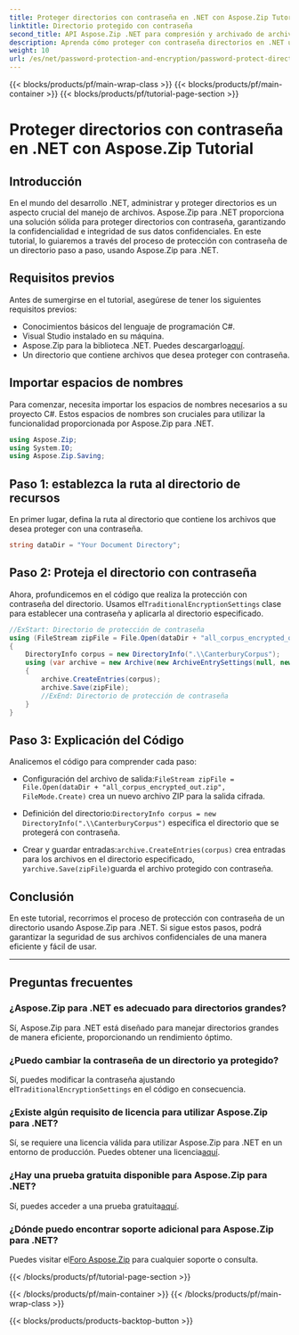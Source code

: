 ```yaml
---
title: Proteger directorios con contraseña en .NET con Aspose.Zip Tutorial
linktitle: Directorio protegido con contraseña
second_title: API Aspose.Zip .NET para compresión y archivado de archivos
description: Aprenda cómo proteger con contraseña directorios en .NET usando Aspose.Zip. Proteja sus archivos sin esfuerzo con este tutorial paso a paso.
weight: 10
url: /es/net/password-protection-and-encryption/password-protect-directory/
---
```


{{< blocks/products/pf/main-wrap-class >}}
{{< blocks/products/pf/main-container >}}
{{< blocks/products/pf/tutorial-page-section >}}

# Proteger directorios con contraseña en .NET con Aspose.Zip Tutorial


## Introducción

En el mundo del desarrollo .NET, administrar y proteger directorios es un aspecto crucial del manejo de archivos. Aspose.Zip para .NET proporciona una solución sólida para proteger directorios con contraseña, garantizando la confidencialidad e integridad de sus datos confidenciales. En este tutorial, lo guiaremos a través del proceso de protección con contraseña de un directorio paso a paso, usando Aspose.Zip para .NET.

## Requisitos previos

Antes de sumergirse en el tutorial, asegúrese de tener los siguientes requisitos previos:

- Conocimientos básicos del lenguaje de programación C#.
- Visual Studio instalado en su máquina.
-  Aspose.Zip para la biblioteca .NET. Puedes descargarlo[aquí](https://releases.aspose.com/zip/net/).
- Un directorio que contiene archivos que desea proteger con contraseña.

## Importar espacios de nombres

Para comenzar, necesita importar los espacios de nombres necesarios a su proyecto C#. Estos espacios de nombres son cruciales para utilizar la funcionalidad proporcionada por Aspose.Zip para .NET.

```csharp
using Aspose.Zip;
using System.IO;
using Aspose.Zip.Saving;
```

## Paso 1: establezca la ruta al directorio de recursos

En primer lugar, defina la ruta al directorio que contiene los archivos que desea proteger con una contraseña.

```csharp
string dataDir = "Your Document Directory";
```

## Paso 2: Proteja el directorio con contraseña

 Ahora, profundicemos en el código que realiza la protección con contraseña del directorio. Usamos el`TraditionalEncryptionSettings` clase para establecer una contraseña y aplicarla al directorio especificado.

```csharp
//ExStart: Directorio de protección de contraseña
using (FileStream zipFile = File.Open(dataDir + "all_corpus_encrypted_out.zip", FileMode.Create))
{
    DirectoryInfo corpus = new DirectoryInfo(".\\CanterburyCorpus");
    using (var archive = new Archive(new ArchiveEntrySettings(null, new TraditionalEncryptionSettings("p@s$"))))
    {
        archive.CreateEntries(corpus);
        archive.Save(zipFile);
        //ExEnd: Directorio de protección de contraseña
    }
}
```

## Paso 3: Explicación del Código

Analicemos el código para comprender cada paso:

-  Configuración del archivo de salida:`FileStream zipFile = File.Open(dataDir + "all_corpus_encrypted_out.zip", FileMode.Create)` crea un nuevo archivo ZIP para la salida cifrada.

-  Definición del directorio:`DirectoryInfo corpus = new DirectoryInfo(".\\CanterburyCorpus")` especifica el directorio que se protegerá con contraseña.

-  Crear y guardar entradas:`archive.CreateEntries(corpus)` crea entradas para los archivos en el directorio especificado, y`archive.Save(zipFile)`guarda el archivo protegido con contraseña.

## Conclusión

En este tutorial, recorrimos el proceso de protección con contraseña de un directorio usando Aspose.Zip para .NET. Si sigue estos pasos, podrá garantizar la seguridad de sus archivos confidenciales de una manera eficiente y fácil de usar.

---

## Preguntas frecuentes

### ¿Aspose.Zip para .NET es adecuado para directorios grandes?
Sí, Aspose.Zip para .NET está diseñado para manejar directorios grandes de manera eficiente, proporcionando un rendimiento óptimo.

### ¿Puedo cambiar la contraseña de un directorio ya protegido?
 Sí, puedes modificar la contraseña ajustando el`TraditionalEncryptionSettings` en el código en consecuencia.

### ¿Existe algún requisito de licencia para utilizar Aspose.Zip para .NET?
 Sí, se requiere una licencia válida para utilizar Aspose.Zip para .NET en un entorno de producción. Puedes obtener una licencia[aquí](https://purchase.aspose.com/buy).

### ¿Hay una prueba gratuita disponible para Aspose.Zip para .NET?
 Sí, puedes acceder a una prueba gratuita[aquí](https://releases.aspose.com/).

### ¿Dónde puedo encontrar soporte adicional para Aspose.Zip para .NET?
 Puedes visitar el[Foro Aspose.Zip](https://forum.aspose.com/c/zip/37) para cualquier soporte o consulta.


{{< /blocks/products/pf/tutorial-page-section >}}

{{< /blocks/products/pf/main-container >}}
{{< /blocks/products/pf/main-wrap-class >}}

{{< blocks/products/products-backtop-button >}}
